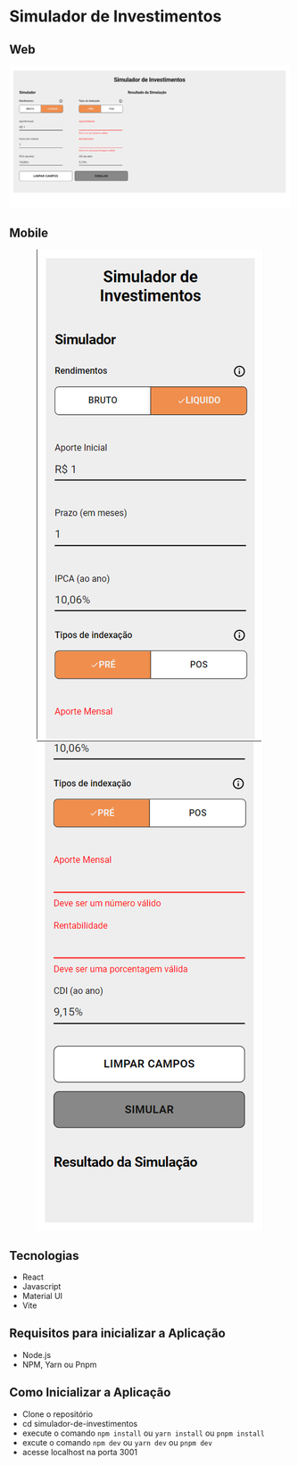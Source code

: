 # Simulador de Investimentos

## Web

<div align="center">
  <img alt="DeviceMashups" src="./images/app.png" />
</div>

## Mobile

<div align="center">
  <img alt="DeviceMashups" src="./images/mobile.png" />
  <img alt="DeviceMashups" src="./images/mobile2.png" />
</div>

## Tecnologias

- React
- Javascript
- Material UI
- Vite

## Requisitos para inicializar a Aplicação

- Node.js
- NPM, Yarn ou Pnpm

## Como Inicializar a Aplicação

- Clone o repositório
- cd simulador-de-investimentos
- execute o comando `npm install` ou `yarn install` ou `pnpm install`
- excute o comando `npm dev` ou `yarn dev` ou `pnpm dev`
- acesse localhost na porta 3001
